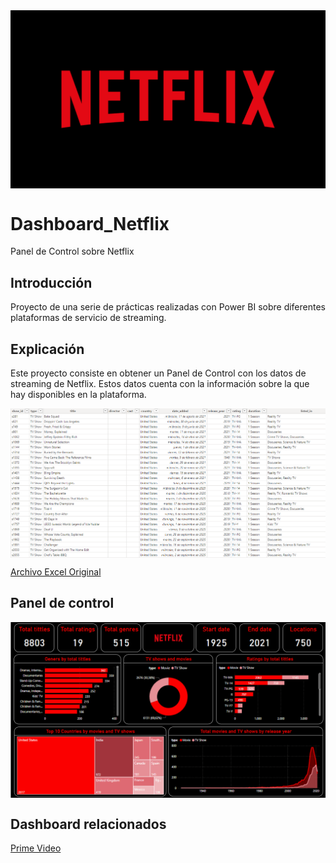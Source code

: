 <img src="Netflix logo.png" style="display: block; margin: auto;">

# Dashboard_Netflix
Panel de Control sobre Netflix

## Introducción

Proyecto de una serie de prácticas realizadas con Power BI sobre diferentes plataformas de servicio de streaming.

## Explicación

Este proyecto consiste en obtener un Panel de Control con los datos de streaming de Netflix. Estos datos cuenta con la información sobre la que hay disponibles en la plataforma.

<img src="Netflix data.PNG" style="display: block; margin: auto;">

[Archivo Excel Original](https://github.com/ntr94/Dashboard_Netflix/blob/main/netflix_titles.csv)

## Panel de control

<img src="Dashboard_Netflix.PNG" style="display: block; margin: auto;">

## Dashboard relacionados

[Prime Video](https://github.com/ntr94/Dashboard_PrimeVideo)


